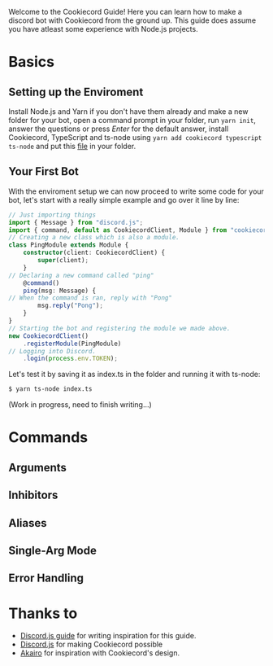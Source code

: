 Welcome to the Cookiecord Guide! Here you can learn how to make a discord bot with Cookiecord from the ground up.
This guide does assume you have atleast some experience with Node.js projects.

# Basics

## Setting up the Enviroment
Install Node.js and Yarn if you don't have them already and make a new folder for your bot, open a command prompt in your folder, run `yarn init`, answer the questions or press *Enter* for the default answer, install Cookiecord, TypeScript and ts-node using `yarn add cookiecord typescript ts-node` and put this [file](https://raw.githubusercontent.com/cookiecord/cookiecord-generator/master/gen/tsconfig.json) in your folder.

## Your First Bot
With the enviroment setup we can now proceed to write some code for your bot, let's start with a really simple example and go over it line by line:
```ts
// Just importing things
import { Message } from "discord.js";
import { command, default as CookiecordClient, Module } from "cookiecord";
// Creating a new class which is also a module.
class PingModule extends Module {
    constructor(client: CookiecordClient) {
        super(client);
    }
// Declaring a new command called "ping"
    @command()
    ping(msg: Message) {
// When the command is ran, reply with "Pong" 
        msg.reply("Pong");
    }
}
// Starting the bot and registering the module we made above.
new CookiecordClient()
    .registerModule(PingModule)
// Logging into Discord.
    .login(process.env.TOKEN);
```
Let's test it by saving it as index.ts in the folder and running it with ts-node:
```sh
$ yarn ts-node index.ts

```

(Work in progress, need to finish writing...)
# Commands

## Arguments
## Inhibitors
## Aliases
## Single-Arg Mode
## Error Handling

# Thanks to
- [Discord.js guide](https://discordjs.guide/) for writing inspiration for this guide.
- [Discord.js](https://discord.js.org) for making Cookiecord possible
- [Akairo](https://discord-akairo.github.io/#/) for inspiration with Cookiecord's design.
